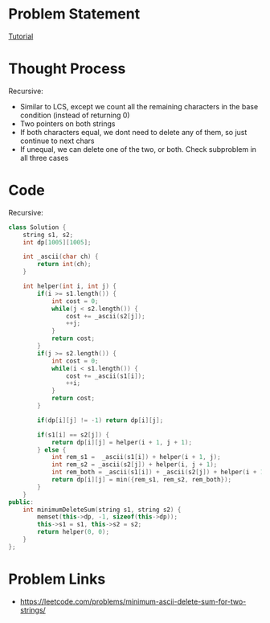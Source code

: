 # Problem Statement

[Tutorial](https://www.youtube.com/watch?v=Cp22SGFpDb8&list=PL-Jc9J83PIiEZvXCn-c5UIBvfT8dA-8EG&index=76)

# Thought Process

Recursive:
- Similar to LCS, except we count all the remaining characters in the base condition (instead of returning 0)
- Two pointers on both strings
- If both characters equal, we dont need to delete any of them, so just continue to next chars
- If unequal, we can delete one of the two, or both. Check subproblem in all three cases

# Code

Recursive:
```cpp
class Solution {
    string s1, s2;
    int dp[1005][1005];

    int _ascii(char ch) {
        return int(ch);
    }

    int helper(int i, int j) {
        if(i >= s1.length()) {
            int cost = 0;
            while(j < s2.length()) {
                cost += _ascii(s2[j]);
                ++j;
            }
            return cost;
        }
        if(j >= s2.length()) {
            int cost = 0;
            while(i < s1.length()) {
                cost += _ascii(s1[i]);
                ++i;
            }
            return cost;
        }

        if(dp[i][j] != -1) return dp[i][j];

        if(s1[i] == s2[j]) {
            return dp[i][j] = helper(i + 1, j + 1);
        } else {
            int rem_s1 =  _ascii(s1[i]) + helper(i + 1, j);
            int rem_s2 = _ascii(s2[j]) + helper(i, j + 1);
            int rem_both = _ascii(s1[i]) + _ascii(s2[j]) + helper(i + 1, j + 1);
            return dp[i][j] = min({rem_s1, rem_s2, rem_both});
        }
    }
public:
    int minimumDeleteSum(string s1, string s2) {
        memset(this->dp, -1, sizeof(this->dp));
        this->s1 = s1, this->s2 = s2;
        return helper(0, 0);
    }
};
```

# Problem Links
- https://leetcode.com/problems/minimum-ascii-delete-sum-for-two-strings/
